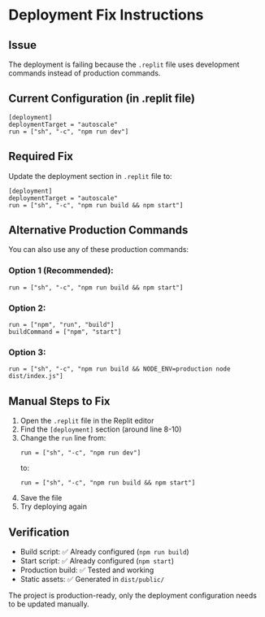 # Deployment Fix Instructions

## Issue
The deployment is failing because the `.replit` file uses development commands instead of production commands.

## Current Configuration (in .replit file)
```
[deployment]
deploymentTarget = "autoscale"
run = ["sh", "-c", "npm run dev"]
```

## Required Fix
Update the deployment section in `.replit` file to:
```
[deployment]
deploymentTarget = "autoscale"
run = ["sh", "-c", "npm run build && npm start"]
```

## Alternative Production Commands
You can also use any of these production commands:

### Option 1 (Recommended):
```
run = ["sh", "-c", "npm run build && npm start"]
```

### Option 2:
```
run = ["npm", "run", "build"]
buildCommand = ["npm", "start"]
```

### Option 3:
```
run = ["sh", "-c", "npm run build && NODE_ENV=production node dist/index.js"]
```

## Manual Steps to Fix

1. Open the `.replit` file in the Replit editor
2. Find the `[deployment]` section (around line 8-10)
3. Change the `run` line from:
   ```
   run = ["sh", "-c", "npm run dev"]
   ```
   to:
   ```
   run = ["sh", "-c", "npm run build && npm start"]
   ```
4. Save the file
5. Try deploying again

## Verification
- Build script: ✅ Already configured (`npm run build`)
- Start script: ✅ Already configured (`npm start`)
- Production build: ✅ Tested and working
- Static assets: ✅ Generated in `dist/public/`

The project is production-ready, only the deployment configuration needs to be updated manually.